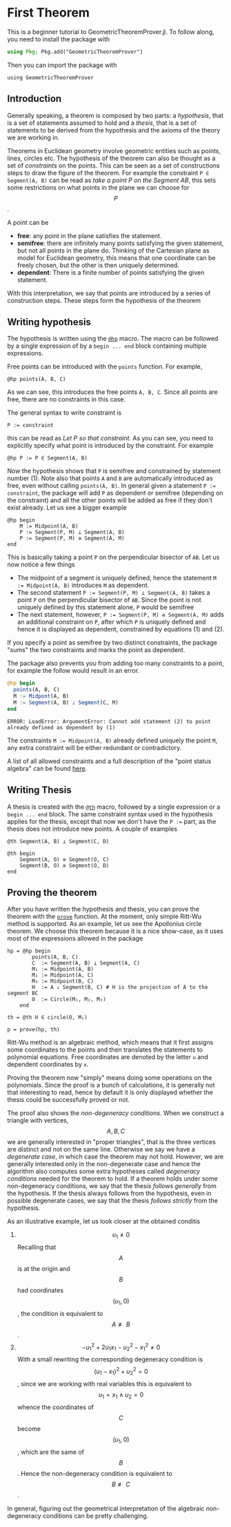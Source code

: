 # First Theorem

This is a beginner tutorial to GeometricTheoremProver.jl. To follow along, you need to install the package with

```julia
using Pkg; Pkg.add("GeometricTheoremProver")
```

Then you can import the package with

```@example tutorial
using GeometricTheoremProver
```

## Introduction

Generally speaking, a theorem is composed by two parts: a *hypothesis*, that is a set of statements assumed to hold and a *thesis*, that is a set of statements to be derived from the hypothesis and the axioms of the theory we are working in.

Theorems in Euclidean geometry involve geometric entities such as points, lines, circles etc. The hypothesis of the theorem can also be thought as a set of *constraints* on the points. This can be seen as a set of constructions steps to draw the figure of the theorem. For example the constraint `P ∈ Segment(A, B)` can be read as *take a point P on the Segment AB*, this sets some restrictions on what points in the plane we can choose for $$P$$.

A point can be

- **free**: any point in the plane satisfies the statement.
- **semifree**: there are infinitely many points satisfying the given statement, but not all points in the plane do. Thinking of the Cartesian plane as model for Euclidean geometry, this means that one coordinate can be freely chosen, but the other is then uniquely determined.
- **dependent**: There is a finite number of points satisfying the given statement.

With this interpretation, we say that points are introduced by a series of construction steps. These steps form the hypothesis of the theorem

## Writing hypothesis

The hypothesis is written using the [`@hp`](@ref) macro. The macro can be followed by a single expression of by a `begin ... end` block
containing multiple expressions.

Free points can be introduced with the `points` function. For example,

```@example tutorial
@hp points(A, B, C)
```

As we can see, this introduces the free points `A, B, C`. Since all points are free, there are no constraints in this case.

The general syntax to write constraint is

```
P := constraint
```

this can be read as *Let P so that constraint*. As you can see, you need to explicitly specify what point is introduced by the constraint. For example

```@example tutorial
@hp P := P ∈ Segment(A, B)
```

Now the hypothesis shows that `P` is semifree and constrained by statement number (1). Note also that points `A` and `B` are automatically introduced as free, even without calling `points(A, B)`. In general given a statement `P := constraint`, the package will add `P` as dependent or semifree (depending on the constraint) and all the other points will be added as free if they don't exist already. Let us see a bigger example

```@example tutorial
@hp begin
    M := Midpoint(A, B)
    P := Segment(P, M) ⟂ Segment(A, B)
    P := Segment(P, M) ≅ Segment(A, M)
end
```

This is basically taking a point `P` on the perpendicular bisector of `AB`. Let us now notice a few things

- The midpoint of a segment is uniquely defined, hence the statement `M := Midpoint(A, B)` introduces `M` as dependent.
- The second statement `P := Segment(P, M) ⟂ Segment(A, B)` takes a point `P` on the perpendicular bisector of `AB`. Since the point is not uniquely defined by this statement alone, `P` would be semifree
- The next statement, however, `P := Segment(P, M) ≅ Segment(A, M)` adds an additional constraint on `P`, after which `P` is uniquely defined and hence it is displayed as dependent, constrained by equations (1) and (2).

If you specify a point as semifree by two distinct constraints, the package "sums" the two constraints and marks the point as dependent.

The package also prevents you from adding too many constraints to a point, for example the follow would result in an error.

```julia
@hp begin
  points(A, B, C)
  M := Midpont(A, B)
  M := Segment(A, B) ⟂ Segment(C, M)
end
```

```
ERROR: LoadError: ArgumentError: Cannot add statement (2) to point already defined as dependent by (1)
```

The constraints `M := Midpoint(A, B)` already defined uniquely the point `M`, any extra constraint will be either redundant or contradictory.

A list of all allowed constraints and a full description of the "point status algebra" can be found [here](language.md).

## Writing Thesis

A thesis is created with the [`@th`](@ref) macro, followed by a single expression or a `begin ... end` block. The same constraint syntax used in the hypothesis applies for the thesis, except that now we don't have the `P :=` part, as the thesis does not introduce new points. A couple of examples

```@example tutorial
@th Segment(A, B) ⟂ Segment(C, D)
```

```@example tutorial
@th begin
    Segment(A, O) ≅ Segment(O, C)
    Segment(B, O) ≅ Segment(O, D)
end
```

## Proving the theorem

After you have written the hypothesis and thesis, you can prove the theorem with the [`prove`](@ref) function. At the moment, only simple Ritt-Wu method is supported. As an example, let us see the Apollonius circle theorem. We choose this theorem because it is a nice show-case, as it uses most of the expressions allowed in the package

```@example tutorial
hp = @hp begin
        points(A, B, C)
        C  := Segment(A, B) ⟂ Segment(A, C)
        M₁ := Midpoint(A, B)
        M₂ := Midpoint(A, C)
        M₃ := Midpoint(B, C)
        H  := A ↓ Segment(B, C) # H is the projection of A to the segment BC
        O  := Circle(M₁, M₂, M₃)
    end
```

```@example tutorial
th = @th H ∈ circle(O, M₁)
```

```@example tutorial
p = prove(hp, th)
```

Ritt-Wu method is an algebraic method, which means that it first assigns some coordinates to the points and then translates
the statements to polynomial equations. Free coordinates are denoted by the letter `u` and dependent coordinates by `x`.

Proving the theorem now "simply" means doing some operations on the polynomials. Since the proof is a bunch of calculations,
it is generally not that interesting to read, hence by default it is only displayed whether the thesis could be successfully proved or not.

The proof also shows the *non-degeneracy conditions*. When we construct a triangle with vertices, $$A, B, C$$ we are generally interested in "proper triangles", that is the three vertices are distinct and not on the same line. Otherwise we say we have a *degenerate case*, in which case the theorem may not hold. However, we are generally interested only in the non-degenerate case and hence the algorithm also computes some extra hypotheses called *degeneracy conditions* needed for the theorem to hold. If a theorem holds under some non-degeneracy conditions, we say that the thesis *follows generally* from the hypothesis. If the thesis always follows from the hypothesis, even in possible degenerate cases, we say that the thesis *follows strictly* from the hypothesis.

As an illustrative example, let us look closer at the obtained conditis

1. $$u_1 \neq 0$$ Recalling that $$A$$ is at the origin and $$B$$ had coordinates $$(u_1, 0)$$, the condition is equivalent to $$A \nequiv B$$.
2. $$-u_1^2+2u_1x_1-u_2^2-x_1^2\neq 0$$ With a small rewriting the corresponding degeneracy condition is $$(u_1-x_1)^2+u_2^2=0$$, since we are working with real variables this is equivalent to $$u_1 = x_1 \land u_2=0$$ whence the coordinates of $$C$$ become $$(u_1, 0)$$, which are the same of $$B$$. Hence the non-degeneracy condition is equivalent to $$B \not\equiv  C$$.

In general, figuring out the geometrical interpretation of the algebraic non-degeneracy conditions can be pretty challenging.